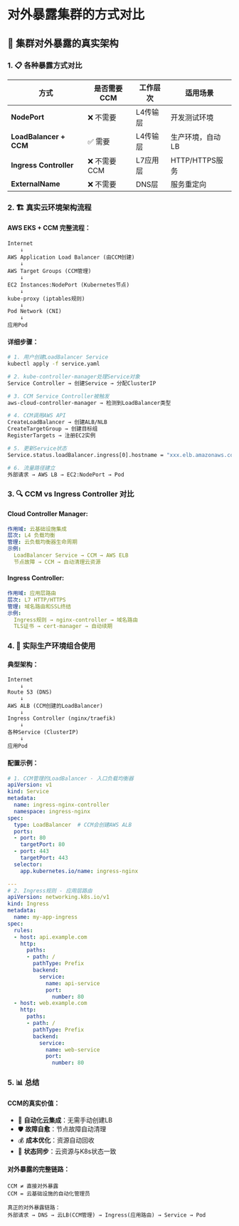 # 对外暴露集群的方式对比

## 🔌 集群对外暴露的真实架构

### 1. 📋 各种暴露方式对比

| 方式 | 是否需要CCM | 工作层次 | 适用场景 |
|------|-------------|----------|----------|
| **NodePort** | ❌ 不需要 | L4传输层 | 开发测试环境 |
| **LoadBalancer + CCM** | ✅ 需要 | L4传输层 | 生产环境，自动LB |
| **Ingress Controller** | ❌ 不需要CCM | L7应用层 | HTTP/HTTPS服务 |
| **ExternalName** | ❌ 不需要 | DNS层 | 服务重定向 |

### 2. 🏗️ 真实云环境架构流程

#### AWS EKS + CCM 完整流程：
```
Internet
    ↓
AWS Application Load Balancer (由CCM创建)
    ↓
AWS Target Groups (CCM管理)
    ↓
EC2 Instances:NodePort (Kubernetes节点)
    ↓
kube-proxy (iptables规则)
    ↓
Pod Network (CNI)
    ↓
应用Pod
```

#### 详细步骤：
```bash
# 1. 用户创建LoadBalancer Service
kubectl apply -f service.yaml

# 2. kube-controller-manager处理Service对象
Service Controller → 创建Service → 分配ClusterIP

# 3. CCM Service Controller被触发
aws-cloud-controller-manager → 检测到LoadBalancer类型

# 4. CCM调用AWS API
CreateLoadBalancer → 创建ALB/NLB
CreateTargetGroup → 创建目标组
RegisterTargets → 注册EC2实例

# 5. 更新Service状态
Service.status.loadBalancer.ingress[0].hostname = "xxx.elb.amazonaws.com"

# 6. 流量路径建立
外部请求 → AWS LB → EC2:NodePort → Pod
```

### 3. 🔍 CCM vs Ingress Controller 对比

#### Cloud Controller Manager:
```yaml
作用域: 云基础设施集成
层次: L4 负载均衡
管理: 云负载均衡器生命周期
示例:
  LoadBalancer Service → CCM → AWS ELB
  节点故障 → CCM → 自动清理云资源
```

#### Ingress Controller:
```yaml
作用域: 应用层路由
层次: L7 HTTP/HTTPS
管理: 域名路由和SSL终结
示例:
  Ingress规则 → nginx-controller → 域名路由
  TLS证书 → cert-manager → 自动续期
```

### 4. 🎯 实际生产环境组合使用

#### 典型架构：
```
Internet
    ↓
Route 53 (DNS)
    ↓
AWS ALB (CCM创建的LoadBalancer)
    ↓  
Ingress Controller (nginx/traefik)
    ↓
各种Service (ClusterIP)
    ↓
应用Pod
```

#### 配置示例：
```yaml
# 1. CCM管理的LoadBalancer - 入口负载均衡器
apiVersion: v1
kind: Service
metadata:
  name: ingress-nginx-controller
  namespace: ingress-nginx
spec:
  type: LoadBalancer  # CCM会创建AWS ALB
  ports:
  - port: 80
    targetPort: 80
  - port: 443 
    targetPort: 443
  selector:
    app.kubernetes.io/name: ingress-nginx

---
# 2. Ingress规则 - 应用层路由
apiVersion: networking.k8s.io/v1
kind: Ingress
metadata:
  name: my-app-ingress
spec:
  rules:
  - host: api.example.com
    http:
      paths:
      - path: /
        pathType: Prefix
        backend:
          service:
            name: api-service
            port:
              number: 80
  - host: web.example.com
    http:
      paths:
      - path: /
        pathType: Prefix
        backend:
          service:
            name: web-service  
            port:
              number: 80
```

### 5. 📊 总结

#### CCM的真实价值：
- 🔗 **自动化云集成**：无需手动创建LB
- 🛡️ **故障自愈**：节点故障自动清理
- 💰 **成本优化**：资源自动回收
- 🔄 **状态同步**：云资源与K8s状态一致

#### 对外暴露的完整链路：
```
CCM ≠ 直接对外暴露
CCM = 云基础设施的自动化管理员

真正的对外暴露链路：
外部请求 → DNS → 云LB(CCM管理) → Ingress(应用路由) → Service → Pod
```